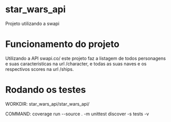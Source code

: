 # star_wars_api
Projeto utilizando a swapi


# Funcionamento do projeto

Utilizando a API swapi.co/ este projeto faz a listagem de todos personagens e suas caracteristicas
na url /character, e todas as suas naves e os respectivos scores na url /ships.

# Rodando os testes

WORKDIR: star_wars_api/star_wars_api/

COMMAND: coverage run --source . -m unittest discover -s tests -v